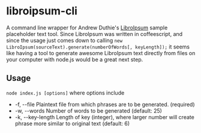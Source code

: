 # libroipsum-cli
A command line wrapper for Andrew Duthie's [LibroIpsum](https://github.com/aduth/LibroIpsum) sample placeholder text tool. Since LibroIpsum was written in coffeescript, and since the usage just comes down to calling `new LibroIpsum(sourceText).generate(numberOfWords[, keyLength]);` it seems like having a tool to generate awesome LibroIpsum text directly from files on your computer with node.js would be a great next step.

## Usage

`node index.js [options]` where options include

* -f, --file        Plaintext file from which phrases are to be generated. (required)
* -w, --words       Number of words to be generated (default: 25)
* -k, --key-length  Length of key (integer), where larger number will create 
                    phrase more similar to original text (default: 6)
